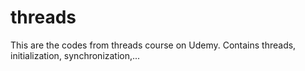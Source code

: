 # threads
This are the codes from threads course on Udemy.
Contains threads, initialization, synchronization,...
